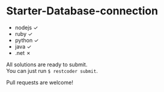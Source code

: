 # Starter-Database-connection

- nodejs ✓
- ruby ✓
- python ✓
- java ✓
- .net ✗

All solutions are ready to submit.  
You can just run `$ restcoder submit`.  

Pull requests are welcome!